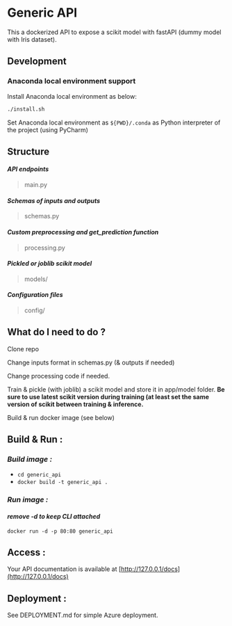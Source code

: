 # Generic API
This a dockerized API to expose a scikit model with fastAPI (dummy model with Iris dataset).

## Development
### Anaconda local environment support

Install Anaconda local environment as below:
```bash
./install.sh
```

Set Anaconda local environment as `${PWD}/.conda` as Python interpreter of the project (using PyCharm)

## Structure 
#### *API endpoints*
>main.py 
#### *Schemas of inputs and outputs*
>schemas.py
#### *Custom preprocessing and get_prediction function*
>processing.py
#### *Pickled or joblib scikit model*
>models/
#### *Configuration files*
>config/

## What do I need to do ?
Clone repo

Change inputs format in schemas.py (& outputs if needed)

Change processing code if needed.

Train & pickle (with joblib) a scikit model and store it in app/model folder. 
**Be sure to use latest scikit version during training (at least set the same version of scikit between training & inference.**

Build & run docker image (see below)

## Build & Run :
### *Build image :*
* `cd generic_api`
* `docker build -t generic_api .`

### *Run image :*
#### *remove -d to keep CLI attached*

`docker run -d -p 80:80 generic_api`

## Access :
Your API documentation is available at [http://127.0.0.1/docs](http://127.0.0.1/docs)

## Deployment :

See DEPLOYMENT.md for simple Azure deployment.
